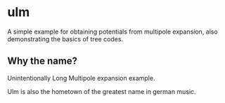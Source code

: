 # ulm

A simple example for obtaining potentials from multipole expansion,
also demonstrating the basics of tree codes.

## Why the name?
Unintentionally Long Multipole expansion example.

Ulm is also the hometown of the greatest name in german music.
